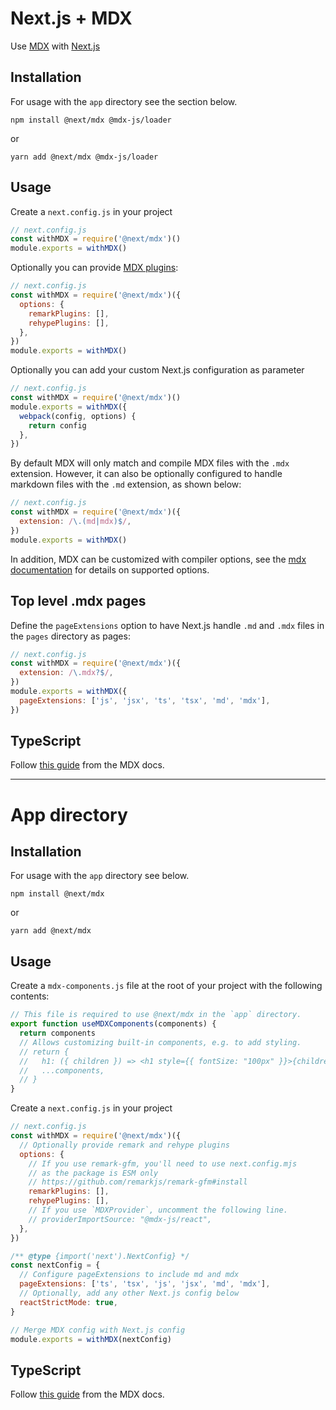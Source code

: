 # Next.js + MDX

Use [MDX](https://github.com/mdx-js/mdx) with [Next.js](https://github.com/vercel/next.js)

## Installation

For usage with the `app` directory see the section below.

```
npm install @next/mdx @mdx-js/loader
```

or

```
yarn add @next/mdx @mdx-js/loader
```

## Usage

Create a `next.config.js` in your project

```js
// next.config.js
const withMDX = require('@next/mdx')()
module.exports = withMDX()
```

Optionally you can provide [MDX plugins](https://mdxjs.com/advanced/plugins#plugins):

```js
// next.config.js
const withMDX = require('@next/mdx')({
  options: {
    remarkPlugins: [],
    rehypePlugins: [],
  },
})
module.exports = withMDX()
```

Optionally you can add your custom Next.js configuration as parameter

```js
// next.config.js
const withMDX = require('@next/mdx')()
module.exports = withMDX({
  webpack(config, options) {
    return config
  },
})
```

By default MDX will only match and compile MDX files with the `.mdx` extension.
However, it can also be optionally configured to handle markdown files with the `.md` extension, as shown below:

```js
// next.config.js
const withMDX = require('@next/mdx')({
  extension: /\.(md|mdx)$/,
})
module.exports = withMDX()
```

In addition, MDX can be customized with compiler options, see the [mdx documentation](https://mdxjs.com/packages/mdx/#compilefile-options) for details on supported options.

## Top level .mdx pages

Define the `pageExtensions` option to have Next.js handle `.md` and `.mdx` files in the `pages` directory as pages:

```js
// next.config.js
const withMDX = require('@next/mdx')({
  extension: /\.mdx?$/,
})
module.exports = withMDX({
  pageExtensions: ['js', 'jsx', 'ts', 'tsx', 'md', 'mdx'],
})
```

## TypeScript

Follow [this guide](https://mdxjs.com/advanced/typescript) from the MDX docs.

---

# App directory

## Installation

For usage with the `app` directory see below.

```
npm install @next/mdx
```

or

```
yarn add @next/mdx
```

## Usage

Create a `mdx-components.js` file at the root of your project with the following contents:

```js
// This file is required to use @next/mdx in the `app` directory.
export function useMDXComponents(components) {
  return components
  // Allows customizing built-in components, e.g. to add styling.
  // return {
  //   h1: ({ children }) => <h1 style={{ fontSize: "100px" }}>{children}</h1>,
  //   ...components,
  // }
}
```

Create a `next.config.js` in your project

```js
// next.config.js
const withMDX = require('@next/mdx')({
  // Optionally provide remark and rehype plugins
  options: {
    // If you use remark-gfm, you'll need to use next.config.mjs
    // as the package is ESM only
    // https://github.com/remarkjs/remark-gfm#install
    remarkPlugins: [],
    rehypePlugins: [],
    // If you use `MDXProvider`, uncomment the following line.
    // providerImportSource: "@mdx-js/react",
  },
})

/** @type {import('next').NextConfig} */
const nextConfig = {
  // Configure pageExtensions to include md and mdx
  pageExtensions: ['ts', 'tsx', 'js', 'jsx', 'md', 'mdx'],
  // Optionally, add any other Next.js config below
  reactStrictMode: true,
}

// Merge MDX config with Next.js config
module.exports = withMDX(nextConfig)
```

## TypeScript

Follow [this guide](https://mdxjs.com/advanced/typescript) from the MDX docs.
